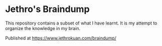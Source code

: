 # Jethro's Braindump

This repository contains a subset of what I have learnt. It is my
attempt to organize the knowledge in my brain.

Published at https://www.jethrokuan.com/braindump/
